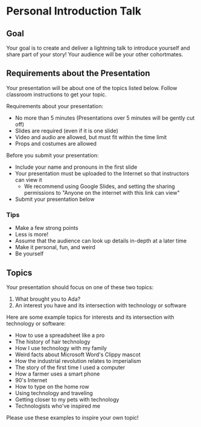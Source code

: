 # Personal Introduction Talk

## Goal

Your goal is to create and deliver a lightning talk to introduce yourself and share part of your story! Your audience will be your other cohortmates.

## Requirements about the Presentation

Your presentation will be about one of the topics listed below. Follow classroom instructions to get your topic.

Requirements about your presentation:

- No more than 5 minutes (Presentations over 5 minutes will be gently cut off)
- Slides are required (even if it is one slide)
- Video and audio are allowed, but must fit within the time limit
- Props and costumes are allowed

Before you submit your presentation:

- Include your name and pronouns in the first slide
- Your presentation must be uploaded to the Internet so that instructors can view it
  - We recommend using Google Slides, and setting the sharing permissions to "Anyone on the internet with this link can view"
- Submit your presentation below

### Tips

- Make a few strong points
- Less is more!
- Assume that the audience can look up details in-depth at a later time
- Make it personal, fun, and weird
- Be yourself

## Topics

Your presentation should focus on one of these two topics:

1. What brought you to Ada?
2. An interest you have and its intersection with technology or software

Here are some example topics for interests and its intersection with technology or software:

- How to use a spreadsheet like a pro
- The history of hair technology
- How I use technology with my family
- Weird facts about Microsoft Word's Clippy mascot
- How the industrial revolution relates to imperialism
- The story of the first time I used a computer
- How a farmer uses a smart phone
- 90's Internet
- How to type on the home row
- Using technology and traveling
- Getting closer to my pets with technology
- Technologists who've inspired me

Please use these examples to inspire your own topic!
